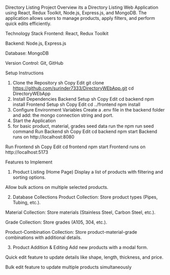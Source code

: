 Directory Listing
Project Overview
its a  Directory Listing Web Application using React, Redux Toolkit, Node.js, Express.js, and MongoDB. The application allows users to manage products, apply filters, and perform quick edits efficiently.

Technology Stack
Frontend: React, Redux Toolkit

Backend: Node.js, Express.js

Database: MongoDB

Version Control: Git, GitHub

Setup Instructions
1. Clone the Repository
sh
Copy
Edit
git clone https://github.com/surinder7333/DirectoryWEbApp.git
cd DirectoryWEbApp
2. Install Dependencies
Backend Setup
sh
Copy
Edit
cd backend
npm install
Frontend Setup
sh
Copy
Edit
cd ../frontend
npm install
3. Configure Environment Variables
Create a .env file in the backend folder and add:
the mongo connection string and port.
4. Start the Application
5. for basic product, material, grades seed data run the npm run seed command
Run Backend
sh
Copy
Edit
cd backend
npm start
Backend runs on http://localhost:8080

Run Frontend
sh
Copy
Edit
cd frontend
npm start
Frontend runs on http://localhost:5173

Features to Implement
1. Product Listing (Home Page)
Display a list of products with filtering and sorting options.

Allow bulk actions on multiple selected products.

2. Database Collections
Product Collection: Store product types (Pipes, Tubing, etc.).

Material Collection: Store materials (Stainless Steel, Carbon Steel, etc.).

Grade Collection: Store grades (A105, 304, etc.).

Product-Combination Collection: Store product-material-grade combinations with additional details.

3. Product Addition & Editing
Add new products with a modal form.

Quick edit feature to update details like shape, length, thickness, and price.

Bulk edit feature to update multiple products simultaneously

